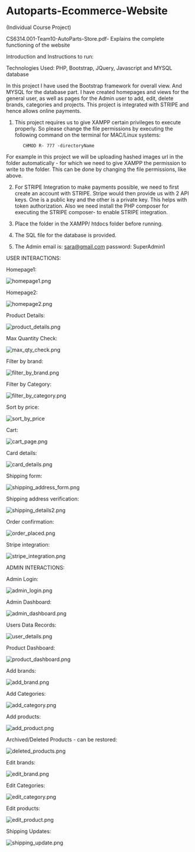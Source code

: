 # Autoparts-Ecommerce-Website
(Individual Course Project)



CS6314.001-Team10-AutoParts-Store.pdf- Explains the complete functioning of the website 

Introduction and Instructions to run: 

Technologies Used: PHP, Bootstrap, JQuery, Javascript and MYSQL database

In this project I have used the Bootstrap framework for overall view. And MYSQL for the database part. I have created homepages and views for the general user, as well as pages for the Admin user to add, edit, delete brands, categories and projects. This project is integrated with STRIPE and hence allows online payments.


1. This project requires us to give XAMPP certain privileges to execute properly. So please change the file permissions by executing the following command on the terminal for MAC/Linux systems:
          
          CHMOD R- 777 -directoryName
          
For example in this project we will be uploading hashed images url in the folder automatically - for which we need to give XAMPP the permission to write to the folder. This can be done by changing the file permissions, like above.


2. For STRIPE Integration to make payments possible, we need to first create an account with STRIPE. Stripe would then provide us with 2 API keys. One is a public key and the other is a private key. This helps with token authorization. Also we need install the PHP composer for executing the STRIPE composer- to enable STRIPE integration.


3. Place the folder in the XAMPP/ htdocs folder before running.


4. The SQL file for the database is provided.


5. The Admin email is: sara@gmail.com password: SuperAdmin1 






USER INTERACTIONS:


Homepage1:

![homepage1.png](https://github.com/Leonid369/Autoparts-Ecommerce-Website/blob/master/online_store/screenshots/home1.png)




Homepage2:

![homepage2.png](https://github.com/Leonid369/Autoparts-Ecommerce-Website/blob/master/online_store/screenshots/home2.png)




Product Details:

![product_details.png](https://github.com/Leonid369/Autoparts-Ecommerce-Website/blob/master/online_store/screenshots/product_details.png) 




Max Quantity Check:

![max_qty_check.png](https://github.com/Leonid369/Autoparts-Ecommerce-Website/blob/master/online_store/screenshots/max_qty_check.png)





Filter by brand:

![filter_by_brand.png](https://github.com/Leonid369/Autoparts-Ecommerce-Website/blob/master/online_store/screenshots/filter_by_brand.png)





Filter by Category:

![filter_by_category.png](https://github.com/Leonid369/Autoparts-Ecommerce-Website/blob/master/online_store/screenshots/filter_by_category.png) 





Sort by price:

![sort_by_price](https://github.com/Leonid369/Autoparts-Ecommerce-Website/blob/master/online_store/screenshots/filter_by_price.png)





Cart:

![cart_page.png](https://github.com/Leonid369/Autoparts-Ecommerce-Website/blob/master/online_store/screenshots/cart_page.png)





Card details:

![card_details.png](https://github.com/Leonid369/Autoparts-Ecommerce-Website/blob/master/online_store/screenshots/card_details.png)





Shipping form:

![shipping_address_form.png](https://github.com/Leonid369/Autoparts-Ecommerce-Website/blob/master/online_store/screenshots/shipping_address_form.png)





Shipping address verification:

![shipping_details2.png](https://github.com/Leonid369/Autoparts-Ecommerce-Website/blob/master/online_store/screenshots/shipping_details2.png)





Order confirmation:

![order_placed.png](https://github.com/Leonid369/Autoparts-Ecommerce-Website/blob/master/online_store/screenshots/order_placed.png)





Stripe integration:

![stripe_integration.png](https://github.com/Leonid369/Autoparts-Ecommerce-Website/blob/master/online_store/screenshots/stripe_payment.png)









ADMIN INTERACTIONS:

Admin Login:

![admin_login.png](https://github.com/Leonid369/Autoparts-Ecommerce-Website/blob/master/online_store/screenshots/admin_login.png)





Admin Dashboard:

![admin_dashboard.png](https://github.com/Leonid369/Autoparts-Ecommerce-Website/blob/master/online_store/screenshots/admin_dashboard.png)





Users Data Records: 

![user_details.png](https://github.com/Leonid369/Autoparts-Ecommerce-Website/blob/master/online_store/screenshots/user_details.png)





Product Dashboard:

![product_dashboard.png](https://github.com/Leonid369/Autoparts-Ecommerce-Website/blob/master/online_store/screenshots/product_dashboard.png)





Add brands:

![add_brand.png](https://github.com/Leonid369/Autoparts-Ecommerce-Website/blob/master/online_store/screenshots/add_brand.png) 





Add Categories:

![add_category.png](https://github.com/Leonid369/Autoparts-Ecommerce-Website/blob/master/online_store/screenshots/add_category.png) 





Add products:

![add_product.png](https://github.com/Leonid369/Autoparts-Ecommerce-Website/blob/master/online_store/screenshots/add_product.png) 





Archived/Deleted Products - can be restored:

![deleted_products.png](https://github.com/Leonid369/Autoparts-Ecommerce-Website/blob/master/online_store/screenshots/deleted_products.png)





Edit brands:

![edit_brand.png](https://github.com/Leonid369/Autoparts-Ecommerce-Website/blob/master/online_store/screenshots/edit_brand.png) 





Edit Categories:

![edit_category.png](https://github.com/Leonid369/Autoparts-Ecommerce-Website/blob/master/online_store/screenshots/edit_category.png) 





Edit products:

![edit_product.png](https://github.com/Leonid369/Autoparts-Ecommerce-Website/blob/master/online_store/screenshots/edit_product.png) 





Shipping Updates:

![shipping_update.png](https://github.com/Leonid369/Autoparts-Ecommerce-Website/blob/master/online_store/screenshots/shipping_update.png)


